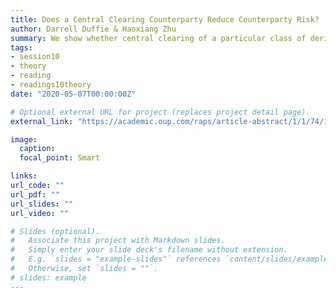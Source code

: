 ```yaml
---
title: Does a Central Clearing Counterparty Reduce Counterparty Risk?
author: Darrell Duffie & Haoxiang Zhu
summary: We show whether central clearing of a particular class of derivatives lowers counterparty risk. For plausible cases, adding a central clearing counterparty (CCP) for a class of derivatives such as credit default swaps reduces netting efficiency, leading to an increase in average exposure to counterparty default. </br><i>July 18, 2011, Darrell Duffie & Haoxiang Zhu </i>
tags:
- session10
- theory
- reading
- readings10theory
date: "2020-05-07T00:00:00Z"

# Optional external URL for project (replaces project detail page).
external_link: "https://academic.oup.com/raps/article-abstract/1/1/74/1528254?redirectedFrom=fulltext"

image:
  caption: 
  focal_point: Smart

links:
url_code: ""
url_pdf: ""
url_slides: ""
url_video: ""

# Slides (optional).
#   Associate this project with Markdown slides.
#   Simply enter your slide deck's filename without extension.
#   E.g. `slides = "example-slides"` references `content/slides/example-slides.md`.
#   Otherwise, set `slides = ""`.
# slides: example
---
```


